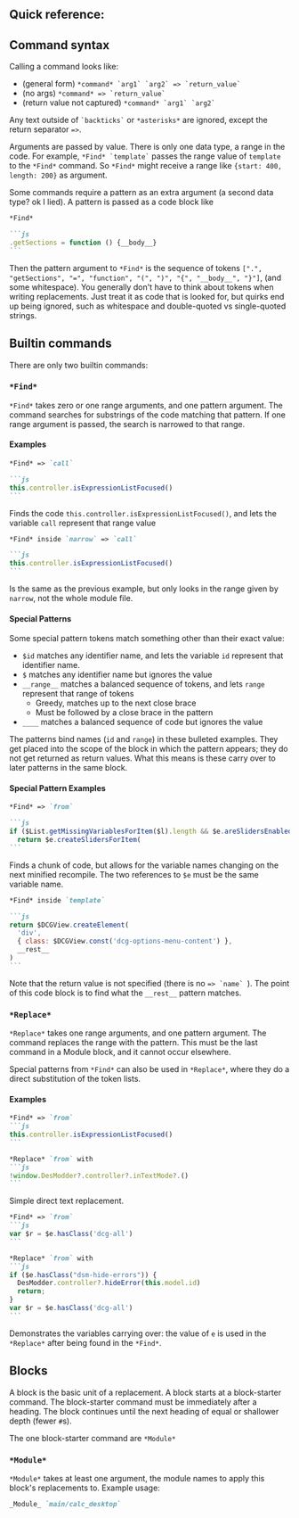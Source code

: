 ## Quick reference:

## Command syntax

Calling a command looks like:

- (general form) `` *command* `arg1` `arg2` => `return_value` ``
- (no args) `` *command* => `return_value` ``
- (return value not captured) `` *command* `arg1` `arg2` ``

Any text outside of `` `backticks` `` or `*asterisks*` are ignored, except the return separator `=>`.

Arguments are passed by value. There is only one data type, a range in the code. For example, `` *Find* `template` `` passes the range value of `template` to the `*Find*` command. So `*Find*` might receive a range like `{start: 400, length: 200}` as argument.

Some commands require a pattern as an extra argument (a second data type? ok I lied). A pattern is passed as a code block like

<!-- prettier-ignore -->
````md
*Find*

```js
.getSections = function () {__body__}
```
````

Then the pattern argument to `*Find*` is the sequence of tokens `[".", "getSections", "=", "function", "(", ")", "{", "__body__", "}"]`, (and some whitespace). You generally don't have to think about tokens when writing replacements. Just treat it as code that is looked for, but quirks end up being ignored, such as whitespace and double-quoted vs single-quoted strings.

## Builtin commands

There are only two builtin commands:

### `*Find*`

`*Find*` takes zero or one range arguments, and one pattern argument. The command searches for substrings of the code matching that pattern. If one range argument is passed, the search is narrowed to that range.

#### Examples

<!-- prettier-ignore -->
````md
*Find* => `call`

```js
this.controller.isExpressionListFocused()
```
````

Finds the code `this.controller.isExpressionListFocused()`, and lets the variable `call` represent that range value

<!-- prettier-ignore -->
````md
*Find* inside `narrow` => `call`

```js
this.controller.isExpressionListFocused()
```
````

Is the same as the previous example, but only looks in the range given by `narrow`, not the whole module file.

#### Special Patterns

Some special pattern tokens match something other than their exact value:

- `$id` matches any identifier name, and lets the variable `id` represent that identifier name.
- `$` matches any identifier name but ignores the value
- `__range__` matches a balanced sequence of tokens, and lets `range` represent that range of tokens
  - Greedy, matches up to the next close brace
  - Must be followed by a close brace in the pattern
- `____` matches a balanced sequence of code but ignores the value

The patterns bind names (`id` and `range`) in these bulleted examples. They get placed into the scope of the block in which the pattern appears; they do not get returned as return values. What this means is these carry over to later patterns in the same block.

#### Special Pattern Examples

<!-- prettier-ignore -->
````md
*Find* => `from`

```js
if ($List.getMissingVariablesForItem($l).length && $e.areSlidersEnabled())
  return $e.createSlidersForItem(
```
````

Finds a chunk of code, but allows for the variable names changing on the next minified recompile. The two references to `$e` must be the same variable name.

<!-- prettier-ignore -->
````md
*Find* inside `template`

```js
return $DCGView.createElement(
  'div',
  { class: $DCGView.const('dcg-options-menu-content') },
  __rest__
)
```
````

Note that the return value is not specified (there is no `` => `name`  ``). The point of this code block is to find what the `__rest__` pattern matches.

### `*Replace*`

`*Replace*` takes one range arguments, and one pattern argument. The command replaces the range with the pattern. This must be the last command in a Module block, and it cannot occur elsewhere.

Special patterns from `*Find*` can also be used in `*Replace*`, where they do a direct substitution of the token lists.

#### Examples

<!-- prettier-ignore -->
````md
*Find* => `from`
```js
this.controller.isExpressionListFocused()
```

*Replace* `from` with
```js
!window.DesModder?.controller?.inTextMode?.()
```
````

Simple direct text replacement.

<!-- prettier-ignore -->
````md
*Find* => `from`
```js
var $r = $e.hasClass('dcg-all')
```

*Replace* `from` with
```js
if ($e.hasClass("dsm-hide-errors")) {
  DesModder.controller?.hideError(this.model.id)
  return;
}
var $r = $e.hasClass('dcg-all')
```
````

Demonstrates the variables carrying over: the value of `e` is used in the `*Replace*` after being found in the `*Find*`.

## Blocks

A block is the basic unit of a replacement. A block starts at a block-starter command. The block-starter command must be immediately after a heading. The block continues until the next heading of equal or shallower depth (fewer `#`s).

The one block-starter command are `*Module*`

### `*Module*`

`*Module*` takes at least one argument, the module names to apply this block's replacements to. Example usage:

<!-- prettier-ignore -->
```md
_Module_ `main/calc_desktop`
```
